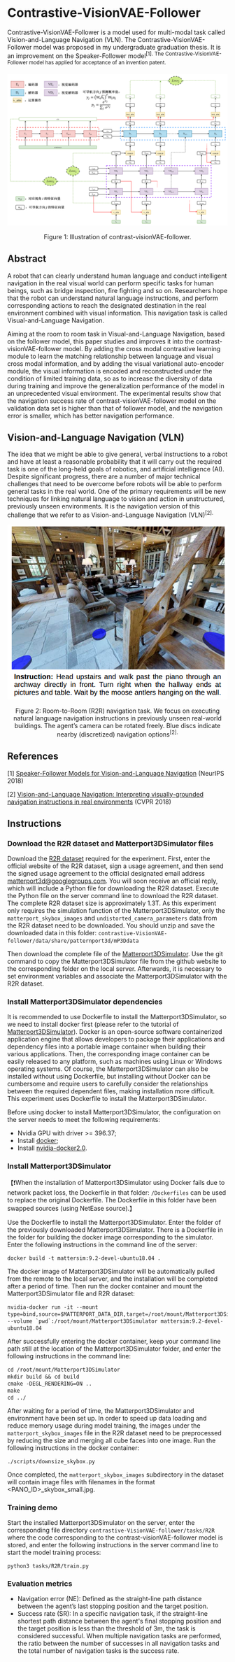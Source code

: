 # Contrastive-VisionVAE-Follower
Contrastive-VisionVAE-Follower is a model used for multi-modal task called Vision-and-Language Navigation (VLN). The Contrastive-VisionVAE-Follower model was proposed in my undergraduate graduation thesis. It is an improvement on the Speaker-Follower model<sup>[1]. The Contrastive-VisionVAE-Follower model has applied for acceptance of an invention patent.

<div align=center>
  <img src="https://github.com/Gtothemoon/Contrastive-VisionVAE-Follower/blob/main/contrastive-VisionVAE-follower.png" alt="Contrastive-VisionVAE-Follower">
</div>
<p align="center">Figure 1: Illustration of contrast-visionVAE-follower.</p>

## Abstract
A robot that can clearly understand human language and conduct intelligent navigation in the real visual world can perform specific tasks for human beings, such as bridge inspection, fire fighting and so on. Researchers hope that the robot can understand natural language instructions, and perform corresponding actions to reach the designated destination in the real environment combined with visual information. This navigation task is called Visual-and-Language Navigation.

Aiming at the room to room task in Visual-and-Language Navigation, based on the follower model, this paper studies and improves it into the contrast-visionVAE-follower model. By adding the cross modal contrastive learning module to learn the matching relationship between language and visual cross modal information, and by adding the visual variational auto-encoder module, the visual information is encoded and reconstructed under the condition of limited training data, so as to increase the diversity of data during training and improve the generalization performance of the model in an unprecedented visual environment. The experimental results show that the navigation success rate of contrast-visionVAE-follower model on the validation data set is higher than that of follower model, and the navigation error is smaller, which has better navigation performance.

## Vision-and-Language Navigation (VLN)
The idea that we might be able to give general, verbal instructions to a robot and have at least a reasonable probability that it will carry out the required task is one of the long-held goals of robotics, and artificial intelligence (AI). Despite significant progress, there are a number of major technical challenges that need to be overcome before robots will be able to perform general tasks in the real world. One of the primary requirements will be new techniques for linking natural language to vision and action in unstructured, previously unseen environments. It is the navigation version of this challenge that we refer to as Vision-and-Language Navigation (VLN)<sup>[2].

<div align=center>
  <img src="https://github.com/Gtothemoon/Contrastive-VisionVAE-Follower/blob/main/R2R.png" alt="R2R">
</div>
<p align="center">Figure 2: Room-to-Room (R2R) navigation task. We focus on executing natural language navigation instructions in previously unseen real-world buildings. The agent’s camera can be rotated freely. Blue discs indicate nearby (discretized) navigation options<sup>[2].</p>

## References
[1] [Speaker-Follower Models for Vision-and-Language Navigation](https://proceedings.neurips.cc/paper/2018/hash/6a81681a7af700c6385d36577ebec359-Abstract.html) (NeurIPS 2018)

[2] [Vision-and-Language Navigation: Interpreting visually-grounded navigation instructions in real environments](https://openaccess.thecvf.com/content_cvpr_2018/html/Anderson_Vision-and-Language_Navigation_Interpreting_CVPR_2018_paper.html) (CVPR 2018)

## Instructions
### Download the R2R dataset and Matterport3DSimulator files

Download the [R2R dataset](https://bringmeaspoon.org/) required for the experiment. First, enter the official website of the R2R dataset, sign a usage agreement, and then send the signed usage agreement to the official designated email address matterport3d@googlegroups.com. You will soon receive an official reply, which will include a Python file for downloading the R2R dataset. Execute the Python file on the server command line to download the R2R dataset. The complete R2R dataset size is approximately 1.3T. As this experiment only requires the simulation function of the Matterport3DSimulator, only the `matterport_skybox_images` and `undistorted_camera_parameters` data from the R2R dataset need to be downloaded. You should unzip and save the downloaded data in this folder: `contrastive-VisionVAE-follower/data/share/patternport3d/mP3Ddata`

Then download the complete file of the [Matterport3DSimulator](https://github.com/peteanderson80/Matterport3DSimulator). Use the git command to copy the Matterport3DSimulator file from the github website to the corresponding folder on the local server. Afterwards, it is necessary to set environment variables and associate the Matterport3DSimulator with the R2R dataset.

### Install Matterport3DSimulator dependencies
It is recommended to use Dockerfile to install the Matterport3DSimulator, so we need to install docker first (please refer to the tutorial of [Matterport3DSimulator](https://github.com/peteanderson80/Matterport3DSimulator)). Docker is an open-source software containerized application engine that allows developers to package their applications and dependency files into a portable image container when building their various applications. Then, the corresponding image container can be easily released to any platform, such as machines using Linux or Windows operating systems. Of course, the Matterport3DSimulator can also be installed without using Dockerfile, but installing without Docker can be cumbersome and require users to carefully consider the relationships between the required dependent files, making installation more difficult. This experiment uses Dockerfile to install the Matterport3DSimulator.

Before using docker to install Matterport3DSimulator, the configuration on the server needs to meet the following requirements:

* Nvidia GPU with driver >= 396.37;
* Install [docker](https://docs.docker.com/engine/install/);
* Install [nvidia-docker2.0](https://github.com/NVIDIA/nvidia-docker).

### Install Matterport3DSimulator
【❗When the installation of Matterport3DSimulator using Docker fails due to network packet loss, the Dockerfile in that folder: `/Dockerfiles` can be used to replace the original Dockerfile. The Dockerfile in this folder have been swapped sources (using NetEase source).】

Use the Dockerfile to install the Matterport3DSimulator. Enter the folder of the previously downloaded Matterport3DSimulator. There is a Dockerfile in the folder for building the docker image corresponding to the simulator. Enter the following instructions in the command line of the server:
```
docker build -t mattersim:9.2-devel-ubuntu18.04 .
```

The docker image of Matterport3DSimulator will be automatically pulled from the remote to the local server, and the installation will be completed after a period of time. Then run the docker container and mount the Matterport3DSimulator file and R2R dataset:
```
nvidia-docker run -it --mount type=bind,source=$MATTERPORT_DATA_DIR,target=/root/mount/Matterport3DSimulator/data/v1/scans --volume `pwd`:/root/mount/Matterport3DSimulator mattersim:9.2-devel-ubuntu18.04
```

After successfully entering the docker container, keep your command line path still at the location of the Matterport3DSimulator folder, and enter the following instructions in the command line:
```
cd /root/mount/Matterport3DSimulator
mkdir build && cd build
cmake -DEGL_RENDERING=ON ..
make
cd ../
```

After waiting for a period of time, the Matterport3DSimulator and environment have been set up. In order to speed up data loading and reduce memory usage during model training, the images under the `matterport_skybox_images` file in the R2R dataset need to be preprocessed by reducing the size and merging all cube faces into one image. Run the following instructions in the docker container:
```
./scripts/downsize_skybox.py
```

Once completed, the `matterport_skybox_images` subdirectory in the dataset will contain image files with filenames in the format <PANO_ID>_skybox_small.jpg.

### Training demo
Start the installed Matterport3DSimulator on the server, enter the corresponding file directory `contrastive-VisionVAE-follower/tasks/R2R` where the code corresponding to the contrast-visionVAE-follower model is stored, and enter the following instructions in the server command line to start the model training process:
```
python3 tasks/R2R/train.py
```

### Evaluation metrics
* Navigation error (NE): Defined as the straight-line path distance between the agent’s last stopping position and the target position.
* Success rate (SR): In a specific navigation task, if the straight-line shortest path distance between the agent's final stopping position and the target position is less than the threshold of 3m, the task is considered successful. When multiple navigation tasks are performed, the ratio between the number of successes in all navigation tasks and the total number of navigation tasks is the success rate.
